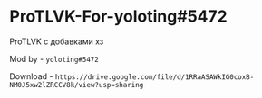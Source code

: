 # ProTLVK-For-yoloting#5472
ProTLVK с добавками хз

Mod by - ```yoloting#5472```

Download - ``` https://drive.google.com/file/d/1RRaASAWkIG0coxB-NM0J5xw2lZRCCV8k/view?usp=sharing ```
